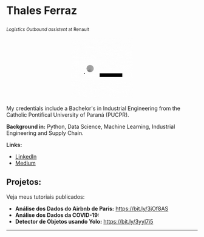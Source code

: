 # Thales Ferraz
<sub>*Logistics Outbound assistent* at Renault</sub>

<p align="center"><img alt="Colaboratory logo" width="32%" src="https://github.com/FerrazThales/FerrazThales/blob/main/logo_gif.gif?raw=true"></p>

My credentials include a Bachelor's in Industrial Engineering from the Catholic Pontifical University of Paraná (PUCPR).

**Background in:** Python, Data Science, Machine Learning, Industrial Engineering and Supply Chain.

**Links:**
* [LinkedIn](https://www.linkedin.com/in/thalesdefreitasferraz/)
* [Medium](https://thalesferraz.medium.com/)


## Projetos:
Veja meus tutoriais publicados:

* **Análise dos Dados do Airbnb de Paris:** https://bit.ly/3jOf8AS
* **Análise dos Dados da COVID-19:** 
* **Detector de Objetos usando Yolo:** https://bit.ly/3yyl7i5

---

